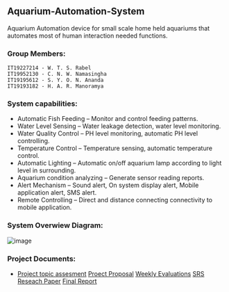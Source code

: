 ## Aquarium-Automation-System
Aquarium Automation device for small scale home held aquariums that automates most of human interaction needed functions.  
   
### Group Members:
    IT19227214 - W. T. S. Rabel
    IT19952130 - C. N. W. Namasingha
    IT19195612 - S. Y. O. N. Ananda
    IT19193182 - H. A. R. Manoramya

### System capabilities:

+ Automatic Fish Feeding – Monitor and control feeding patterns.
+ Water Level Sensing – Water leakage detection, water level monitoring.
+ Water Quality Control – PH level monitoring, automatic PH level controlling.
+ Temperature Control – Temperature sensing, automatic temperature control.
+ Automatic Lighting – Automatic on/off aquarium lamp according to light level in surrounding.
+ Aquarium condition analyzing – Generate sensor reading reports.
+ Alert Mechanism – Sound alert, On system display alert, Mobile application alert, SMS alert. 
+ Remote Controlling – Direct and distance connecting connectivity to mobile application.


### System Overwiew Diagram:
![image](https://user-images.githubusercontent.com/97085704/148671905-236b0494-d2a0-4282-844f-14a0d7d2ae59.png)

### Project Documents:
  + [Project topic assesment](https://mega.nz/file/M8kSAKyQ#24W1unh7DHI3zmpXD4OB0nN8M8wNeR64KOiXw-A7mow)
  [Proect Proposal](https://mega.nz/file/Et10SSCQ#weO-OSfJux-HMYePt2gXgmOA3D7kWeCPta03vywPnaY)
  [Weekly Evaluations](https://mega.nz/folder/l11iDYRI#L-0wK49o4ArzxrDgAmZXZA)
  [SRS ](https://mega.nz/file/1x9gQChS#dH0baMpAWX-w6Ff_5a0Pl5v9nMW7XaANLgZXq9XYBrw)
  [Reseach Paper](https://mega.nz/file/FsswSCKa#IDiyt1Ne6aZLO1V8RhH2gqsT9VWtS3a8-lQWlSbXTSQ)
  [Final Report](https://mega.nz/file/9hlA1S7C#_P4hWn-xOQ4_G3CJ_dY8iyBGov6RSwiP9mkta00lX20)


